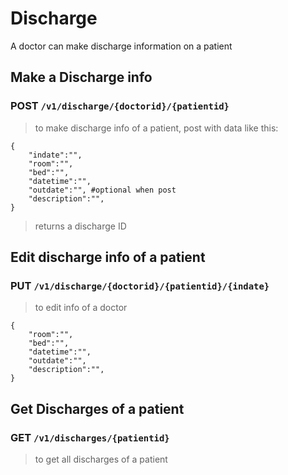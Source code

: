 # Discharge
A doctor can make discharge information on a patient

## Make a Discharge info

### POST `/v1/discharge/{doctorid}/{patientid}`
> to make discharge info of a patient, post with data like this:
```
{
    "indate":"",
    "room":"",
    "bed":"",
    "datetime":"",
    "outdate":"", #optional when post
    "description":"",
}
```
> returns a discharge ID


## Edit discharge info of a patient
### PUT `/v1/discharge/{doctorid}/{patientid}/{indate}`
> to edit info of a doctor

```
{
    "room":"",
    "bed":"",    
    "datetime":"",
    "outdate":"",
    "description":"",
}
```


## Get Discharges of a patient

### GET `/v1/discharges/{patientid}`
> to get all discharges of a patient
